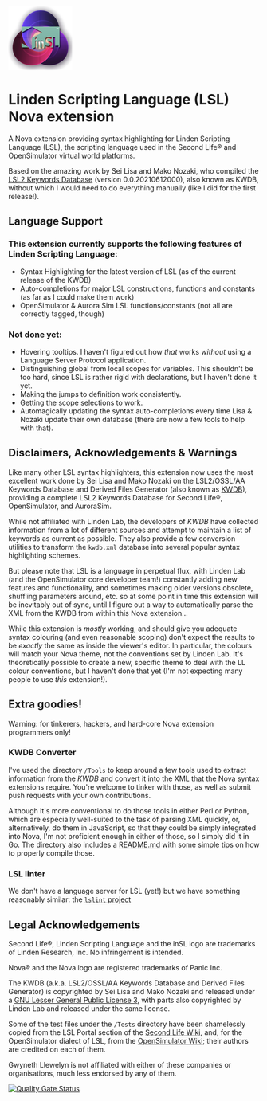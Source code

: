 
![LSL syntax highlighting for the Nova editor](https://github.com/GwynethLlewelyn/LSL.novaextension/blob/main/Images/extension/Nova-LSL-logo.png?raw=true)

# Linden Scripting Language (LSL) Nova extension

A Nova extension providing syntax highlighting for Linden Scripting Language (LSL), the scripting language used in the Second Life® and OpenSimulator virtual world platforms.

Based on the amazing work by Sei Lisa and Mako Nozaki, who compiled the [LSL2 Keywords Database](https://github.com/Sei-Lisa/kwdb) (version 0.0.20210612000), also known as KWDB, without which I would need to do everything manually (like I did for the first release!).

## Language Support

### This extension currently supports the following features of Linden Scripting Language:

- Syntax Highlighting for the latest version of LSL (as of the current release of the KWDB)
- Auto-completions for major LSL constructions, functions and constants (as far as I could make them work)
- OpenSimulator & Aurora Sim LSL functions/constants (not all are correctly tagged, though)

### Not done yet:

- Hovering tooltips. I haven't figured out how _that_ works _without_ using a Language Server Protocol application.
- Distinguishing global from local scopes for variables. This shouldn't be too hard, since LSL is rather rigid with declarations, but I haven't done it yet.
- Making the jumps to definition work consistently.
- Getting the scope selections to work.
- Automagically updating the syntax auto-completions every time Lisa & Nozaki update their own database (there are now a few tools to help with that).

## Disclaimers, Acknowledgements & Warnings

Like many other LSL syntax highlighters, this extension now uses the most excellent work done by Sei Lisa and Mako Nozaki on the LSL2/OSSL/AA Keywords Database and Derived Files Generator (also known as [KWDB](https://github.com/Sei-Lisa/kwdb)), providing a complete LSL2 Keywords Database for Second Life®, OpenSimulator, and AuroraSim.

While not affiliated with Linden Lab, the developers of *KWDB* have collected information from a lot of different sources and attempt to maintain a list of keywords as current as possible. They also provide a few conversion utilities to transform the `kwdb.xml` database into several popular syntax highlighting schemes.

But please note that LSL is a language in perpetual flux, with Linden Lab (and the OpenSimulator core developer team!) constantly adding new features and functionality, and sometimes making older versions obsolete, shuffling parameters around, etc. so at some point in time this extension will be inevitably out of sync, until I figure out a way to automatically parse the XML from the KWDB from within this Nova extension...

While this extension is _mostly_ working, and should give you adequate syntax colouring (and even reasonable scoping) don't expect the results to be _exactly_ the same as inside the viewer's editor. In particular, the colours will match your Nova theme, not the conventions set by Linden Lab. It's theoretically possible to create a new, specific theme to deal with the LL colour conventions, but I haven't done that yet (I'm not expecting many people to use _this_ extension!).

## Extra goodies!

Warning: for tinkerers, hackers, and hard-core Nova extension programmers only!

### KWDB Converter

I've used the directory `/Tools` to keep around a few tools used to extract information from the *KWDB* and convert it into the XML that the Nova syntax extensions require. You're welcome to tinker with those, as well as submit push requests with your own contributions.

Although it's more conventional to do those tools in either Perl or Python, which are especially well-suited to the task of parsing XML quickly, or, alternatively, do them in JavaScript, so that they could be simply integrated into Nova, I'm not proficient enough in either of those, so I simply did it in Go. The directory also includes a [README.md](Tools/README.md) with some simple tips on how to properly compile those.

### LSL linter

We don't have a language server for LSL (yet!) but we have something reasonably similar: the [`lslint` project](https://github.com/Makopo/lslint/)

## Legal Acknowledgements

Second Life®, Linden Scripting Language and the inSL logo are trademarks of Linden Research, Inc. No infringement is intended.

Nova® and the Nova logo are registered trademarks of Panic Inc.

The KWDB (a.k.a. LSL2/OSSL/AA Keywords Database and Derived Files Generator) is copyrighted by Sei Lisa and Mako Nozaki and released under a [GNU Lesser General Public License 3](http://www.gnu.org/licenses/lgpl-3.0.html), with parts also copyrighted by Linden Lab and released under the same license.

Some of the test files under the `/Tests` directory have been shamelessly copied from the LSL Portal section of the [Second Life Wiki](http://wiki.secondlife.com/wiki/Category:LSL_Library), and, for the OpenSimulator dialect of LSL, from the [OpenSimulator Wiki](http://opensimulator.org/wiki/OSSL_Script_Library); their authors are credited on each of them.

Gwyneth Llewelyn is not affiliated with either of these companies or organisations, much less endorsed by any of them.

[![Quality Gate Status](https://sonarcloud.io/api/project_badges/measure?project=GwynethLlewelyn_LSL.novaextension&metric=alert_status)](https://sonarcloud.io/summary/new_code?id=GwynethLlewelyn_LSL.novaextension)

